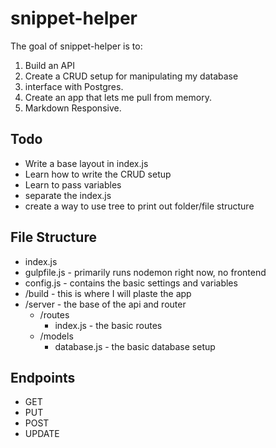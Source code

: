 snippet-helper
====

The goal of snippet-helper is to:

1. Build an API
2. Create a CRUD setup for manipulating my database
3. interface with Postgres.
4. Create an app that lets me pull from memory.
5. Markdown Responsive.

Todo
---

* Write a base layout in index.js
* Learn how to write the CRUD setup
* Learn to pass variables
* separate the index.js
* create a way to use tree to print out folder/file structure

File Structure
----
* index.js
* gulpfile.js - primarily runs nodemon right now, no frontend
* config.js - contains the basic settings and variables
* /build - this is where I will plaste the app
* /server - the base of the api and router
  * /routes
    * index.js - the basic routes
  * /models
    * database.js - the basic database setup

Endpoints
-----
* GET
* PUT
* POST
* UPDATE
